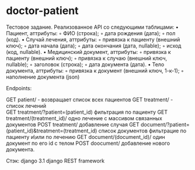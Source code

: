 # doctor-patient
Тестовое задание. 
Реализованное API со следующими таблицами:
     • Пациент, аттрибуты: 
        ◦ ФИО (строка); 
        ◦ дата рождения (дата); 
        ◦ пол (код).
    • Случай лечения, аттрибуты: 
        ◦ привязка к пациенту (внешний ключ); 
        ◦ дата начала (дата); 
        ◦ дата окончания (дата, nullable); 
        ◦ исход (код, nullable).
    • Медицинский документ, аттрибуты: 
        ◦ привязка к пациенту (внешний ключ); 
        ◦ привязка к случаю (внешний ключ, nullable);
        ◦ заголовок (строка); 
        ◦ дата документа (дата).
    • Тело документа, аттрибуты:
        ◦ привязка к документ (внешний ключ, 1-к-1);
        ◦ наполнение документа (json)

Endpoints:

GET patient/  - возвращает список всех пациентов
GET treatment/ - список лечений  
GET treatment/?patient=(patient_id) фильтрация по пациенту
GET treatment/(treatment_id)/ одно лечение с массивом связанных документов
POST treatment/ добавление случая 
GET document/?patient=(patient_id)&treatment=(treatment_id) список документов фильтрацие по пациенту и\или по лечению
GET document/(document_id)/ один документ по его id с телом
POST doocument/ добавление нового документа. 

Стэк:
django 3.1
django REST framework